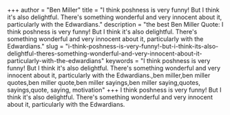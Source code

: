 +++
author = "Ben Miller"
title = "I think poshness is very funny! But I think it's also delightful. There's something wonderful and very innocent about it, particularly with the Edwardians."
description = "the best Ben Miller Quote: I think poshness is very funny! But I think it's also delightful. There's something wonderful and very innocent about it, particularly with the Edwardians."
slug = "i-think-poshness-is-very-funny!-but-i-think-its-also-delightful-theres-something-wonderful-and-very-innocent-about-it-particularly-with-the-edwardians"
keywords = "I think poshness is very funny! But I think it's also delightful. There's something wonderful and very innocent about it, particularly with the Edwardians.,ben miller,ben miller quotes,ben miller quote,ben miller sayings,ben miller saying,quotes, sayings,quote, saying, motivation"
+++
I think poshness is very funny! But I think it's also delightful. There's something wonderful and very innocent about it, particularly with the Edwardians.
